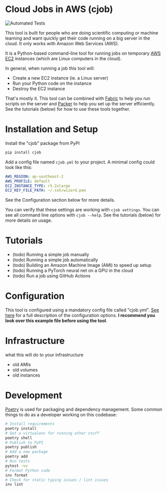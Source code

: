 # Cloud Jobs in AWS (cjob)

![Automated Tests](https://github.com/MattSegal/cjob/workflows/Automated%20Tests/badge.svg)

This tool is built for people who are doing scientific computing or machine learning and want quickly get their code running on a big server in the cloud. It only works with Amazon Web Services (AWS).

It is a Python-based command-line tool for running jobs on temporary [AWS EC2](https://aws.amazon.com/ec2/?ec2-whats-new.sort-by=item.additionalFields.postDateTime&ec2-whats-new.sort-order=desc) instances (which are Linux computers in the cloud).

In general, when running a job this tool will:

- Create a new EC2 instance (ie. a Linux server)
- Run your Python code on the instance
- Destroy the EC2 instance

That's mostly it. This tool can be combined with [Fabric](http://www.fabfile.org/) to help you run scripts on the server and [Packer](https://www.packer.io/) to help you set up the server efficiently. See the tutorials (below) for how to use these tools together.

# Installation and Setup

Install the "cjob" package from PyPI

```bash
pip install cjob
```

Add a config file named `cjob.yml` to your project. A minimal config could look like this:

```yaml
AWS_REGION: ap-southeast-2
AWS_PROFILE: default
EC2_INSTANCE_TYPE: r5.2xlarge
EC2_KEY_FILE_PATH: ~/.ssh/wizard.pem
```

See the Configuration section below for more details.

You can verify that these settings are working with `cjob settings`. You can see all command line options with `cjob --help`. See the tutorials (below) for more details on usage.

# Tutorials

- (todo) Running a simple job manually
- (todo) Running a simple job automatically
- (todo) Building an Amazon Machine Image (AMI) to speed up setup
- (todo) Running a PyTorch neural net on a GPU in the cloud
- (todo) Run a job using GitHub Actions

# Configuration

This tool is configured using a mandatory config file called "cjob.yml". [See here](cjob.example.yml) for a full description of the configuration options. **I recommend you look over this example file before using the tool**.

# Infrastructure

what this will do to your infrastructure

- old AMIs
- old volumes
- old instances

# Development

[Poetry](https://python-poetry.org/) is used for packaging and dependency management.
Some common things to do as a developer working on this codebase:

```bash
# Install requirements
poetry install
# Get a virtualenv for running other stuff
poetry shell
# Publish to PyPI
poetry publish
# Add a new package
poetry add
# Run tests
pytest -vv
# Format Python code
inv format
# Check for static typing issues / lint issues
inv lint
```
